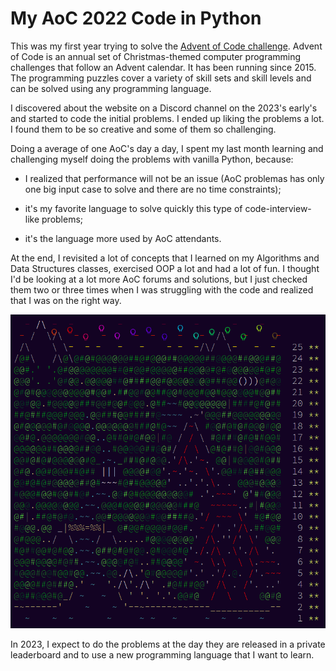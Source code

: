 # My AoC 2022 Code in Python

This was my first year trying to solve the [Advent of Code challenge](https://adventofcode.com/2022). Advent of Code is an annual set of Christmas-themed computer programming challenges that follow an Advent calendar. It has been running since 2015. The programming puzzles cover a variety of skill sets and skill levels and can be solved using any programming language.

I discovered about the website on a Discord channel on the 2023's early's and started to code the initial problems. I ended up liking the problems a lot. I found them to be so creative and some of them so challenging.

Doing a average of one AoC's day a day, I spent my last month learning and challenging myself doing the problems with vanilla Python, because:

- I realized that performance will not be an issue (AoC problemas has only one big input case to solve and there are no time constraints);

- it's my favorite language to solve quickly this type of code-interview-like problems;

- it's the language more used by AoC attendants.

At the end, I revisited a lot of concepts that I learned on my Algorithms and Data Structures classes, exercised OOP a lot and had a lot of fun. I thought I'd be looking at a lot more AoC forums and solutions, but I just checked them two or three times when I was struggling with the code and realized that I was on the right way.

![Aoc22-completion.png](/assets/AoC22-completion.png "AoC 2022 Completion")

In 2023, I expect to do the problems at the day they are released in a private leaderboard and to use a new programming language that I want to learn.


